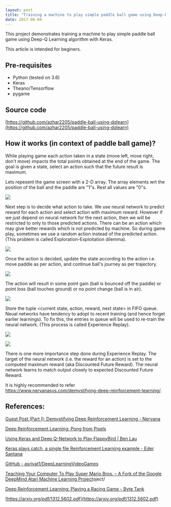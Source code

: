 ```yaml
---
layout: post
title: "Training a machine to play simple paddle ball game using Deep-Q Learning algorithm with Keras"
date: 2017-06-04
---
```


This project demonstrates training a machine to play simple paddle ball game using Deep-Q Learning algorithm with Keras.

This article is intended for beginers.

## Pre-requisites
* Python (tested on 3.6)
* Keras
* Theano/Tensorflow
* pygame

## Source code
[https://github.com/azhar2205/paddle-ball-using-dqlearn](https://github.com/azhar2205/paddle-ball-using-dqlearn)

## How it works (in context of paddle ball game)?
While playing game each action taken in a state (move left, move right, don't move) impacts the total points obtained at the end of the game. The goal is given a state, select an action such that the future result is maximum.

Lets repesent the game screen with a 2-D array. The array elements wrt the position of the ball and the paddle are "1"s. Rest all values are "0"s. 

![](https://azhar2205.github.io/img/2017-06-04-paddle-ball-dqlearn/01.png)

Next step is to decide what action to take. We use neural network to predict reward for each action and select action with maximum reward. However if we just depend on neural network for the next action, then we will be restricted to only to those predicted actions. There can be an action which may give better rewards which is not predicted by machine. So during game play, sometimes we use a random action instead of the predicted action. (This problem is called Exploration-Exploitation dilemma).

![](https://azhar2205.github.io/img/2017-06-04-paddle-ball-dqlearn/02.png)

Once the action is decided, update the state according to the action i.e. move paddle as per action, and continue ball's journey as per trajectory.

![](https://azhar2205.github.io/img/2017-06-04-paddle-ball-dqlearn/03.png)

The action will result in some point gain (ball is bounced off the paddle) or point loss (ball touches ground) or no point change (ball is in air).

![](https://azhar2205.github.io/img/2017-06-04-paddle-ball-dqlearn/04.png)

Store the tuple <current state, action, reward, next state> in FIFO queue. Neual networks have tendency to adopt to recent training (and hence forget earlier learnings). To fix this, the entries in queue will be used to re-train the neural network. (This process is called Experience Replay).

![](https://azhar2205.github.io/img/2017-06-04-paddle-ball-dqlearn/05.png)

![](https://azhar2205.github.io/img/2017-06-04-paddle-ball-dqlearn/06.png)

There is one more importance step done during Experience Replay. The target of the neural network (i.e. the reward for an action) is set to the computed maximum reward (aka Discounted Future Reward). The neural network learns to match output closely to expected Discounted Future Reward.

It is highly recommended to refer https://www.nervanasys.com/demystifying-deep-reinforcement-learning/.

## References:
[Guest Post (Part I): Demystifying Deep Reinforcement Learning - Nervana](https://www.nervanasys.com/demystifying-deep-reinforcement-learning/)

[Deep Reinforcement Learning: Pong from Pixels](http://karpathy.github.io/2016/05/31/rl/)

[Using Keras and Deep Q-Network to Play FlappyBird | Ben Lau](https://yanpanlau.github.io/2016/07/10/FlappyBird-Keras.html)

[Keras plays catch, a single file Reinforcement Learning example - Eder Santana](http://edersantana.github.io/articles/keras_rl/)

[GitHub - asrivat1/DeepLearningVideoGames](https://github.com/asrivat1/DeepLearningVideoGames)

[Teaching Your Computer To Play Super Mario Bros. – A Fork of the Google DeepMind Atari Machine Learning Project](http://www.ehrenbrav.com/2016/08/teaching-your-computer-to-play-super-mario-bros-a-fork-of-the-google-deepmind-atari-machine-learning-pr)oject/

[Deep Reinforcement Learning: Playing a Racing Game - Byte Tank](https://lopespm.github.io/machine_learning/2016/10/06/deep-reinforcement-learning-racing-game.html)

[https://arxiv.org/pdf/1312.5602.pdf](https://arxiv.org/pdf/1312.5602.pdf)
